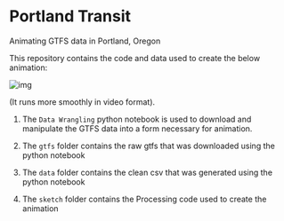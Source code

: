 # Portland Transit
Animating GTFS data in Portland, Oregon

This repository contains the code and data used to create the below animation:

![img](https://media.giphy.com/media/3o7bu6LaJBftC8TOuI/giphy.gif)

(It runs more smoothly in video format).

1) The `Data Wrangling` python notebook is used to download and manipulate the GTFS data into a form necessary for animation.

2) The `gtfs` folder contains the raw gtfs that was downloaded using the python notebook

3) The `data` folder contains the clean csv that was generated using the python notebook

4) The `sketch` folder contains the Processing code used to create the animation
